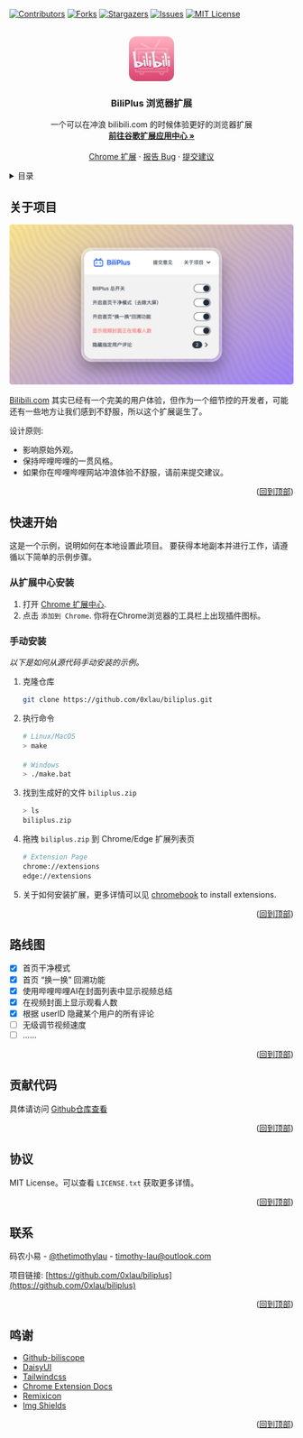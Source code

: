 <a name="readme-top"></a>


<!-- PROJECT SHIELDS -->
[![Contributors][contributors-shield]][contributors-url]
[![Forks][forks-shield]][forks-url]
[![Stargazers][stars-shield]][stars-url]
[![Issues][issues-shield]][issues-url]
[![MIT License][license-shield]][license-url]



<!-- PROJECT LOGO -->
<br />
<div align="center">
  <a href="https://github.com/0xlau/biliplus">
    <img src="img/logo_128.png" alt="Logo" width="80" height="80">
  </a>

  <h3 align="center">BiliPlus 浏览器扩展</h3>

  <p align="center">
    一个可以在冲浪 bilibili.com 的时候体验更好的浏览器扩展
    <br />
    <a href="https://chrome.google.com/webstore/detail/liddcdcjkpeaiblhebgihpmcaknpgbgk"><strong>前往谷歌扩展应用中心 »</strong></a>
    <br />
    <br />
    <a href="https://chrome.google.com/webstore/detail/liddcdcjkpeaiblhebgihpmcaknpgbgk">Chrome 扩展</a>
    ·
    <a href="https://github.com/0xlau/biliplus/issues">报告 Bug</a>
    ·
    <a href="https://github.com/0xlau/biliplus/issues">提交建议</a>
  </p>
</div>



<!-- TABLE OF CONTENTS -->
<details>
  <summary>目录</summary>
  <ol>
    <li>
      <a href="#关于项目">关于项目</a>
    </li>
    <li>
      <a href="#快速开始">快速开始</a>
      <ul>
        <li><a href="#从扩展中心安装">从扩展中心安装</a></li>
        <li><a href="#手动安装">手动安装</a></li>
      </ul>
    </li>
    <li><a href="#路线图">路线图</a></li>
    <li><a href="#贡献代码">贡献代码</a></li>
    <li><a href="#协议">协议</a></li>
    <li><a href="#联系">联系</a></li>
    <li><a href="#鸣谢">鸣谢</a></li>
  </ol>
</details>



<!-- ABOUT THE PROJECT -->
## 关于项目

<div align="center">
  <img src="img/screenshot.png"/>
</div>

[Bilibili.com](https://bilibili.com) 其实已经有一个完美的用户体验，但作为一个细节控的开发者，可能还有一些地方让我们感到不舒服，所以这个扩展诞生了。

设计原则:
* 影响原始外观。
* 保持哔哩哔哩的一贯风格。
* 如果你在哔哩哔哩网站冲浪体验不舒服，请前来提交建议。

<p align="right">(<a href="#readme-top">回到顶部</a>)</p>

<!-- GETTING STARTED -->
## 快速开始

这是一个示例，说明如何在本地设置此项目。
要获得本地副本并进行工作，请遵循以下简单的示例步骤。

### 从扩展中心安装

1. 打开 [Chrome 扩展中心](https://chrome.google.com/webstore/detail/liddcdcjkpeaiblhebgihpmcaknpgbgk).
2. 点击 `添加到 Chrome`.
你将在Chrome浏览器的工具栏上出现插件图标。

### 手动安装

_以下是如何从源代码手动安装的示例。_

1. 克隆仓库
   ```sh
   git clone https://github.com/0xlau/biliplus.git
   ```
2. 执行命令
   ```sh
   # Linux/MacOS
   > make

   # Windows
   > ./make.bat
   ```
3. 找到生成好的文件 `biliplus.zip`
   ```sh
   > ls
   biliplus.zip
   ```
4. 拖拽 `biliplus.zip` 到 Chrome/Edge 扩展列表页
    ```sh
    # Extension Page
    chrome://extensions
    edge://extensions
    ```
5. 关于如何安装扩展，更多详情可以见 [chromebook](https://support.google.com/chromebook/topic/3415446) to install extensions.

<p align="right">(<a href="#readme-top">回到顶部</a>)</p>

<!-- ROADMAP -->
## 路线图

- [x] 首页干净模式
- [x] 首页 “换一换” 回溯功能
- [x] 使用哔哩哔哩AI在封面列表中显示视频总结
- [x] 在视频封面上显示观看人数
- [x] 根据 userID 隐藏某个用户的所有评论
- [ ] 无级调节视频速度
- [ ] ......

<p align="right">(<a href="#readme-top">回到顶部</a>)</p>

<!-- CONTRIBUTING -->
## 贡献代码

具体请访问 [Github仓库查看](https://github.com/0xlau/biliplus)

<p align="right">(<a href="#readme-top">回到顶部</a>)</p>



<!-- LICENSE -->
## 协议

MIT License。可以查看 `LICENSE.txt` 获取更多详情。

<p align="right">(<a href="#readme-top">回到顶部</a>)</p>



<!-- CONTACT -->
## 联系

码农小易 - [@thetimothylau](https://twitter.com/thetimothylau) - timothy-lau@outlook.com

项目链接: [https://github.com/0xlau/biliplus](https://github.com/0xlau/biliplus)

<p align="right">(<a href="#readme-top">回到顶部</a>)</p>



<!-- ACKNOWLEDGMENTS -->
## 鸣谢

* [Github-biliscope](https://github.com/gaogaotiantian/biliscope)
* [DaisyUI](https://daisyui.com/)
* [Tailwindcss](https://tailwindcss.com/)
* [Chrome Extension Docs](https://developer.chrome.com/docs/extensions)
* [Remixicon](https://remixicon.com/)
* [Img Shields](https://shields.io)

<p align="right">(<a href="#readme-top">回到顶部</a>)</p>



<!-- MARKDOWN LINKS & IMAGES -->
<!-- https://www.markdownguide.org/basic-syntax/#reference-style-links -->
[contributors-shield]: https://img.shields.io/github/contributors/0xlau/biliplus.svg?style=for-the-badge
[contributors-url]: https://github.com/0xlau/biliplus/graphs/contributors
[forks-shield]: https://img.shields.io/github/forks/0xlau/biliplus.svg?style=for-the-badge
[forks-url]: https://github.com/0xlau/biliplus/network/members
[stars-shield]: https://img.shields.io/github/stars/0xlau/biliplus.svg?style=for-the-badge
[stars-url]: https://github.com/0xlau/biliplus/stargazers
[issues-shield]: https://img.shields.io/github/issues/0xlau/biliplus.svg?style=for-the-badge
[issues-url]: https://github.com/0xlau/biliplus/issues
[license-shield]: https://img.shields.io/github/license/0xlau/biliplus.svg?style=for-the-badge
[license-url]: https://github.com/0xlau/biliplus/blob/master/LICENSE.txt
[chrome-shield]: https://img.shields.io/badge/-Plugin_Download-black.svg?style=for-the-badge&colorB=555
[chrome-url]: https://chrome.com/
